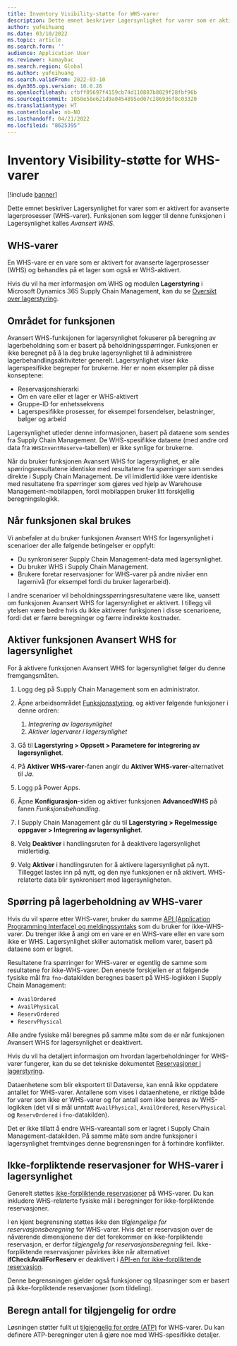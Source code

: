```yaml
---
title: Inventory Visibility-støtte for WHS-varer
description: Dette emnet beskriver Lagersynlighet for varer som er aktivert for avanserte lagerprosesser (WHS-varer).
author: yufeihuang
ms.date: 03/10/2022
ms.topic: article
ms.search.form: ''
audience: Application User
ms.reviewer: kamaybac
ms.search.region: Global
ms.author: yufeihuang
ms.search.validFrom: 2022-03-10
ms.dyn365.ops.version: 10.0.26
ms.openlocfilehash: cfbff05697f4159cb74d110887b8029f28fbf96b
ms.sourcegitcommit: 1050e58e621d9a0454895ed07c286936f8c03320
ms.translationtype: HT
ms.contentlocale: nb-NO
ms.lasthandoff: 04/21/2022
ms.locfileid: "8625395"
---
```

# <a name="inventory-visibility-support-for-whs-items"></a>Inventory Visibility-støtte for WHS-varer

[!include [banner](../includes/banner.md)]

Dette emnet beskriver Lagersynlighet for varer som er aktivert for avanserte lagerprosesser (WHS-varer). Funksjonen som legger til denne funksjonen i Lagersynlighet kalles *Avansert WHS*.

## <a name="whs-items"></a>WHS-varer

En WHS-vare er en vare som er aktivert for avanserte lagerprosesser (WHS) og behandles på et lager som også er WHS-aktivert.

Hvis du vil ha mer informasjon om WHS og modulen **Lagerstyring** i Microsoft Dynamics 365 Supply Chain Management, kan du se [Oversikt over lagerstyring](../warehousing/warehouse-management-overview.md).

## <a name="scope-of-the-feature"></a>Området for funksjonen

Avansert WHS-funksjonen for lagersynlighet fokuserer på beregning av lagerbeholdning som er basert på beholdningsspørringer. Funksjonen er ikke beregnet på å la deg bruke lagersynlighet til å administrere lagerbehandlingsaktiviteter generelt. Lagersynlighet viser ikke lagerspesifikke begreper for brukerne. Her er noen eksempler på disse konseptene:

- Reservasjonshierarki
- Om en vare eller et lager er WHS-aktivert
- Gruppe-ID for enhetssekvens
- Lagerspesifikke prosesser, for eksempel forsendelser, belastninger, bølger og arbeid

Lagersynlighet utleder denne informasjonen, basert på dataene som sendes fra Supply Chain Management. De WHS-spesifikke dataene (med andre ord data fra `WHSInventReserve`-tabellen) er ikke synlige for brukerne.

Når du bruker funksjonen Avansert WHS for lagersynlighet, er alle spørringsresultatene identiske med resultatene fra spørringer som sendes direkte i Supply Chain Management. De vil imidlertid ikke være identiske med resultatene fra spørringer som gjøres ved hjelp av Warehouse Management-mobilappen, fordi mobilappen bruker litt forskjellig beregningslogikk.

## <a name="when-to-use-the-feature"></a>Når funksjonen skal brukes

Vi anbefaler at du bruker funksjonen Avansert WHS for lagersynlighet i scenarioer der alle følgende betingelser er oppfylt:

- Du synkroniserer Supply Chain Management-data med lagersynlighet.
- Du bruker WHS i Supply Chain Management.
- Brukere foretar reservasjoner for WHS-varer på andre nivåer enn lagernivå (for eksempel fordi du bruker lagerarbeid).

I andre scenarioer vil beholdningsspørringsresultatene være like, uansett om funksjonen Avansert WHS for lagersynlighet er aktivert. I tillegg vil ytelsen være bedre hvis du ikke aktiverer funksjonen i disse scenarioene, fordi det er færre beregninger og færre indirekte kostnader.

## <a name="enable-the-advanced-whs-feature-for-inventory-visibility"></a>Aktiver funksjonen Avansert WHS for lagersynlighet

For å aktivere funksjonen Avansert WHS for lagersynlighet følger du denne fremgangsmåten.

1. Logg deg på Supply Chain Management som en administrator.
1. Åpne arbeidsområdet [Funksjonsstyring](../../fin-ops-core/fin-ops/get-started/feature-management/feature-management-overview.md), og aktiver følgende funksjoner i denne ordren:

    1. *Integrering av lagersynlighet*
    1. *Aktiver lagervarer i lagersynlighet*

1. Gå til **Lagerstyring \> Oppsett \> Parametere for integrering av lagersynlighet**.
1. På **Aktiver WHS-varer**-fanen angir du **Aktiver WHS-varer**-alternativet til *Ja*.
1. Logg på Power Apps.
1. Åpne **Konfigurasjon**-siden og aktiver funksjonen **AdvancedWHS** på fanen *Funksjonsbehandling*.
1. I Supply Chain Management går du til **Lagerstyring \> Regelmessige oppgaver \> Integrering av lagersynlighet**.
1. Velg **Deaktiver** i handlingsruten for å deaktivere lagersynlighet midlertidig.
1. Velg **Aktiver** i handlingsruten for å aktivere lagersynlighet på nytt. Tillegget lastes inn på nytt, og den nye funksjonen er nå aktivert. WHS-relaterte data blir synkronisert med lagersynligheten.

## <a name="query-on-hand-quantities-of-whs-items"></a>Spørring på lagerbeholdning av WHS-varer

Hvis du vil spørre etter WHS-varer, bruker du samme [API (Application Programming Interface) og meldingssyntaks](inventory-visibility-api.md) som du bruker for ikke-WHS-varer. Du trenger ikke å angi om en vare er en WHS-vare eller en vare som ikke er WHS. Lagersynlighet skiller automatisk mellom varer, basert på dataene som er lagret.

Resultatene fra spørringer for WHS-varer er egentlig de samme som resultatene for ikke-WHS-varer. Den eneste forskjellen er at følgende fysiske mål fra `fno`-datakilden beregnes basert på WHS-logikken i Supply Chain Management:

- `AvailOrdered`
- `AvailPhysical`
- `ReservOrdered`
- `ReservPhysical`

Alle andre fysiske mål beregnes på samme måte som de er når funksjonen Avansert WHS for lagersynlighet er deaktivert.

Hvis du vil ha detaljert informasjon om hvordan lagerbeholdninger for WHS-varer fungerer, kan du se det tekniske dokumentet [Reservasjoner i lagerstyring](https://www.microsoft.com/download/details.aspx?id=43284).

Dataenhetene som blir eksportert til Dataverse, kan ennå ikke oppdatere antallet for WHS-varer. Antallene som vises i dataenhetene, er riktige både for varer som ikke er WHS-varer og for antall som ikke berøres av WHS-logikken (det vil si mål unntatt `AvailPhysical`, `AvailOrdered`, `ReservPhysical` og `ReservOrdered` i `fno`-datakilden).

Det er ikke tillatt å endre WHS-vareantall som er lagret i Supply Chain Management-datakilden. På samme måte som andre funksjoner i lagersynlighet fremtvinges denne begrensningen for å forhindre konflikter.

## <a name="soft-reservations-on-whs-items-in-inventory-visibility"></a>Ikke-forpliktende reservasjoner for WHS-varer i lagersynlighet

Generelt støttes [ikke-forpliktende reservasjoner](inventory-visibility-reservations.md) på WHS-varer. Du kan inkludere WHS-relaterte fysiske mål i beregninger for ikke-forpliktende reservasjoner. 

I en kjent begrensning støttes ikke den *tilgjengelige for reservasjonsberegning* for WHS-varer. Hvis det er reservasjon over de nåværende dimensjonene der det forekommer en ikke-forpliktende reservasjon, er derfor *tilgjengelig for reservasjonsberegning* feil. Ikke-forpliktende reservasjoner påvirkes ikke når alternativet **ifCheckAvailForReserv** er deaktivert i [API-en for ikke-forpliktende reservasjon](inventory-visibility-api.md#create-one-reservation-event).

Denne begrensningen gjelder også funksjoner og tilpasninger som er basert på ikke-forpliktende reservasjoner (som tildeling).

## <a name="calculate-available-to-promise-quantities"></a>Beregn antall for tilgjengelig for ordre

Løsningen støtter fullt ut [tilgjengelig for ordre (ATP)](inventory-visibility-available-to-promise.md) for WHS-varer. Du kan definere ATP-beregninger uten å gjøre noe med WHS-spesifikke detaljer.
